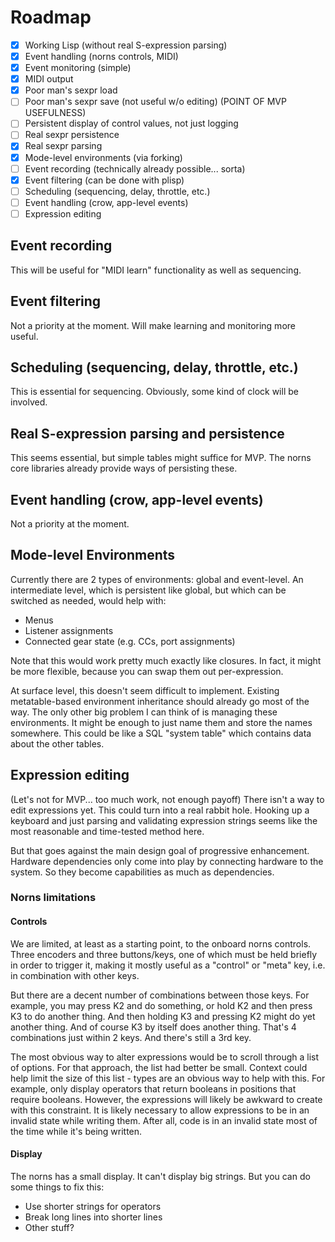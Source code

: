 # Roadmap 
- [x] Working Lisp (without real S-expression parsing)
- [x] Event handling (norns controls, MIDI)
- [x] Event monitoring (simple)
- [x] MIDI output
- [x] Poor man's sexpr load
- [ ] Poor man's sexpr save (not useful w/o editing)
(POINT OF MVP USEFULNESS)
- [ ] Persistent display of control values, not just logging
- [ ] Real sexpr persistence
- [x] Real sexpr parsing
- [x] Mode-level environments (via forking)
- [ ] Event recording (technically already possible... sorta)
- [x] Event filtering (can be done with plisp)
- [ ] Scheduling (sequencing, delay, throttle, etc.)
- [ ] Event handling (crow, app-level events)
- [ ] Expression editing

## Event recording
This will be useful for "MIDI learn" functionality as well as sequencing.

## Event filtering
Not a priority at the moment. Will make learning and monitoring more useful.

## Scheduling (sequencing, delay, throttle, etc.)
This is essential for sequencing. Obviously, some kind of clock will be
involved.

## Real S-expression parsing and persistence
This seems essential, but simple tables might suffice for MVP. The norns core
libraries already provide ways of persisting these.

## Event handling (crow, app-level events)
Not a priority at the moment.

## Mode-level Environments
Currently there are 2 types of environments: global and event-level. An
intermediate level, which is persistent like global, but which can be
switched as needed, would help with:
- Menus
- Listener assignments
- Connected gear state (e.g. CCs, port assignments)

Note that this would work pretty much exactly like closures. In fact, it
might be more flexible, because you can swap them out per-expression.

At surface level, this doesn't seem difficult to implement. Existing
metatable-based environment inheritance should already go most of the way.
The only other big problem I can think of is managing these environments. It
might be enough to just name them and store the names somewhere. This could
be like a SQL "system table" which contains data about the other tables.

## Expression editing
(Let's not for MVP... too much work, not enough payoff)
There isn't a way to edit expressions yet. This could turn into a real rabbit
hole. Hooking up a keyboard and just parsing and validating expression
strings seems like the most reasonable and time-tested method here.

But that goes against the main design goal of progressive enhancement.
Hardware dependencies only come into play by connecting hardware to the
system. So they become capabilities as much as dependencies.

### Norns limitations
#### Controls
We are limited, at least as a starting point, to the onboard norns controls.
Three encoders and three buttons/keys, one of which must be held briefly in
order to trigger it, making it mostly useful as a "control" or "meta" key,
i.e. in combination with other keys.

But there are a decent number of combinations between those keys. For
example, you may press K2 and do something, or hold K2 and then press K3 to
do another thing. And then holding K3 and pressing K2 might do yet another
thing. And of course K3 by itself does another thing. That's 4 combinations
just within 2 keys. And there's still a 3rd key.

The most obvious way to alter expressions would be to scroll through a list
of options. For that approach, the list had better be small. Context could
help limit the size of this list - types are an obvious way to help with
this. For example, only display operators that return booleans in positions
that require booleans. However, the expressions will likely be awkward to
create with this constraint. It is likely necessary to allow expressions to
be in an invalid state while writing them. After all, code is in an invalid
state most of the time while it's being written.

#### Display
The norns has a small display. It can't display big strings. But you can do
some things to fix this:
- Use shorter strings for operators
- Break long lines into shorter lines
- Other stuff?

